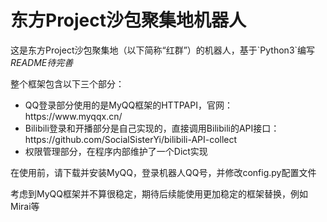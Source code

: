 # 东方Project沙包聚集地机器人
<p>这是东方Project沙包聚集地（以下简称“红群”）的机器人，基于`Python3`编写<br/>
  <i>README待完善</i></p>

<p>
整个框架包含以下三个部分：
</p>
<ul>
<li>QQ登录部分使用的是MyQQ框架的HTTPAPI，官网：
https://www.myqqx.cn/</li>
<li>Bilibili登录和开播部分是自己实现的，直接调用Bilibili的API接口：
https://github.com/SocialSisterYi/bilibili-API-collect</li>
<li>权限管理部分，在程序内部维护了一个Dict实现</li>
</ul>

<p>在使用前，请下载并安装MyQQ，登录机器人QQ号，并修改config.py配置文件</p>
<p>考虑到MyQQ框架并不算很稳定，期待后续能使用更加稳定的框架替换，例如Mirai等</p>
